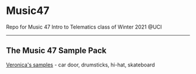 # Music47
Repo for Music 47 Intro to Telematics class of Winter 2021 @UCI

---
## The Music 47 Sample Pack


[Veronica's samples](https://drive.google.com/drive/folders/1NE1Xc0QUgfhrAF22MOfiQjw8DYn6gRsW?usp=sharing) - car door, drumsticks, hi-hat, skateboard
